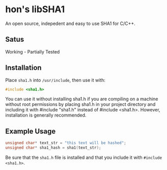 # hon's libSHA1
An open source, indepedent and easy to use SHA1 for C/C++.

## Satus
Working - Partially Tested

## Installation
Place `sha1.h` into `/usr/include`, then use it with:
```c
#include <sha1.h>
```
You can use it without installing sha1.h if you are compiling on a machine without root permissions by placing sha1.h in your project directory and including it with #include "sha1.h" instead of #include <sha1.h>. However, installation is generally recommended.

## Example Usage
```c
unsigned char* text_str = "this text will be hashed";
unsigned char* sha1_hash = sha1(text_str);
```
Be sure that the `sha1.h` file is installed and that you include it with `#include <sha1.h>`.
